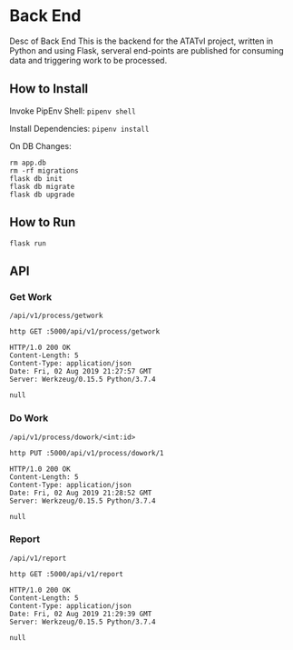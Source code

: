 # Back End

Desc of Back End
This is the backend for the ATATvI project, written in Python and using Flask, serveral
end-points are published for consuming data and triggering work to be processed.

## How to  Install

Invoke PipEnv Shell:
`pipenv shell`

Install Dependencies:
`pipenv install`

On DB Changes:
```
rm app.db
rm -rf migrations
flask db init
flask db migrate
flask db upgrade
```

## How to Run

`flask run`

## API


### Get Work
`/api/v1/process/getwork`
```
http GET :5000/api/v1/process/getwork

HTTP/1.0 200 OK
Content-Length: 5
Content-Type: application/json
Date: Fri, 02 Aug 2019 21:27:57 GMT
Server: Werkzeug/0.15.5 Python/3.7.4

null
```

### Do Work
`/api/v1/process/dowork/<int:id>`
```
http PUT :5000/api/v1/process/dowork/1

HTTP/1.0 200 OK
Content-Length: 5
Content-Type: application/json
Date: Fri, 02 Aug 2019 21:28:52 GMT
Server: Werkzeug/0.15.5 Python/3.7.4

null
```

### Report
`/api/v1/report`
```
http GET :5000/api/v1/report

HTTP/1.0 200 OK
Content-Length: 5
Content-Type: application/json
Date: Fri, 02 Aug 2019 21:29:39 GMT
Server: Werkzeug/0.15.5 Python/3.7.4

null
```
